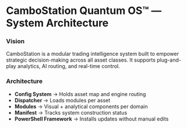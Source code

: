 ﻿# CamboStation Quantum OS™ — System Architecture

### Vision
CamboStation is a modular trading intelligence system built to empower strategic decision-making across all asset classes. It supports plug-and-play analytics, AI routing, and real-time control.

### Architecture
- **Config System** → Holds asset map and engine routing
- **Dispatcher** → Loads modules per asset
- **Modules** → Visual + analytical components per domain
- **Manifest** → Tracks system construction status
- **PowerShell Framework** → Installs updates without manual edits
